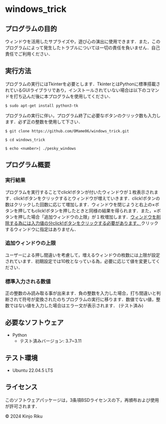 # __windows_trick__

## プログラムの目的
ウィンドウを活用したサプライズや，遊び心の演出に使用できます．また，このプログラムによって発生したトラブルについては一切の責任を負いません．自己責任でご利用ください．

## 実行方法
プログラムの実行にはTkinterを必要とします．TkinterとはPythonに標準搭載されているGUIライブラリであり，インストールされていない場合は以下のコマンドを打ち込んだ後に本プログラムを使用してください．
```
$ sudo apt-get install python3-tk
```
プログラムの実行に伴い，プログラム終了に必要なボタンのクリック数も入力します．必ず正の整数を使用して下さい．
```
$ git clone https://github.com/OMame06/windows_trick.git
```
```
$ cd windows_trick
```
```
$ echo <number>| ./pesky_windows
```

## プログラム概要
### 実行結果
プログラムを実行することでclick!ボタンが付いたウィンドウが１枚表示されます．click!ボタンをクリックするとウィンドウが増えていきます．click!ボタンの数はクリックした回数に応じて増加します．ウィンドウを閉じようと右上の×ボタンを押してもclick!ボタンを押したときと同様の結果を得られます．また，×ボタンを押した場合「追加ウィンドウの上限」が１枚増加します．<ins>ウィンドウを削除する為には入力値の分click!ボタンをクリックする必要があります．</ins>クリックするウィンドウに指定はありません．
### 追加ウィンドウの上限
ユーザーによる押し間違いを考慮して，増えるウィンドウの枚数には上限が設定されています．初期設定では10枚となっている為，必要に応じて値を変更してください．
### 標準入力される数値
正の整数のみ読み取る事が出来ます．負の整数を入力した場合，打ち間違いと判断されて符号が変換されたのちプログラムの実行に移ります．数値でない値，整数ではない値を入力した場合はエラー文が表示されます．
(テスト済み)

## 必要なソフトウェア
- Python
  - テスト済みバージョン: 3.7~3.11

## テスト環境
- Ubuntu 22.04.5 LTS
  
## ライセンス
このソフトウェアパッケージは，3条項BSDライセンスの下，再頒布および使用が許可されます．

© 2024 Kinjo Riku
